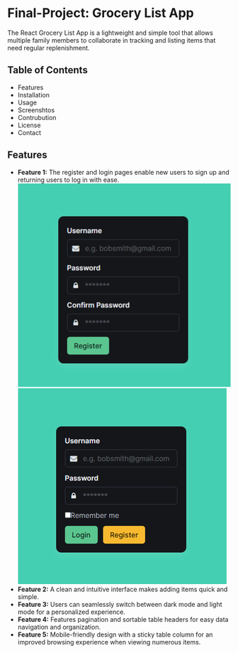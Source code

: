 # Final-Project: Grocery List App

The React Grocery List App is a lightweight and simple tool that allows multiple family members to collaborate in tracking and listing items that need regular replenishment.

## Table of Contents

- Features
- Installation
- Usage
- Screenshtos
- Contrubution
- License
- Contact

## Features

- **Feature 1:** The register and login pages enable new users to sign up and returning users to log in with ease.
  ![Screenshot of the register page.](/assets/images/register.png) ![Screenshot of the login page.](/assets/images/login.png)
- **Feature 2:** A clean and intuitive interface makes adding items quick and simple.
- **Feature 3:** Users can seamlessly switch between dark mode and light mode for a personalized experience.
- **Feature 4:** Features pagination and sortable table headers for easy data navigation and organization.
- **Feature 5:** Mobile-friendly design with a sticky table column for an improved browsing experience when viewing numerous items.
